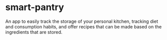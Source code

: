 # smart-pantry
An app to easily track the storage of your personal kitchen, tracking diet and consumption habits, and offer recipes that can be made based on the ingredients that are stored.
